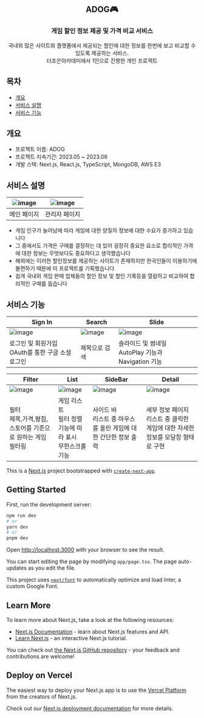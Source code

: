 <div align="center">
<h2>ADOG🎮</h2>
<h3>게임 할인 정보 제공 및 가격 비교 서비스</h3>
국내외 많은 사이트와 플랫폼에서 제공되는 할인에 대한 정보를 한번에 보고 비교할 수 있도록 제공하는 서비스.<br>
더조은아카데미에서 1인으로 진행한 개인 프로젝트
</div>

## 목차
  - [개요](#개요) 
  - [서비스 설명](#서비스-설명)
  - [서비스 기능](#서비스-기능)

## 개요
- 프로젝트 이름: ADOG
- 프로젝트 지속기간: 2023.05 ~ 2023.06
- 개발 스택: Next.js, React.js, TypeScript, MongoDB, AWS E3

## 서비스 설명
|![image](https://github.com/JonghyunJoo/Adog/assets/128676068/192cc582-559e-4df0-932e-fd7c2de51050)|![image](https://github.com/JonghyunJoo/Adog/assets/128676068/0fc84814-62b3-4ae5-ba1b-e75f03657d3f)|
|:---:|:---:|
|메인 페이지|관리자 페이지|

- 게임 인구가 늘어남에 따라 게임에 대한 양질의 정보에 대한 수요가 증가하고 있습니다<br>
- 그 중에서도 가격은 구매를 결정하는 데 있어 굉장히 중요한 요소로 합리적인 가격에 대한 정보는 무엇보다도 중요하다고 생각했습니다<br>
- 해외에는 이러한 할인정보를 제공하는 사이트가 존재하지만 한국인들이 이용하기에 불편하기 때문에 이 프로젝트를 기획했습니다<br>
- 쉽게 국내외 게임 판매 업체들의 할인 정보 및 할인 기록등을 열람하고 비교하여 합리적인 구매를 돕습니다<br>


## 서비스 기능
|Sign In|Search|Slide|
|---|---|---|
|![image](https://github.com/JonghyunJoo/Adog/assets/128676068/50f4bb31-df11-4a32-9f76-2aa3f6d8ce77)|![image](https://github.com/JonghyunJoo/Adog/assets/128676068/a4923940-dcbd-44e8-8906-489f970bf3e7)|![image](https://github.com/JonghyunJoo/Adog/assets/128676068/34ab6024-f028-4886-916a-cb108fc2aa0a)|
|로그인 및 회원가입<br>OAuth를 통한 구글 소셜로그인|제목으로 검색|슬라이드 및 썸네일<br>AutoPlay 기능과 Navigation 기능|


|Filter|List|SideBar|Detail|
|---|---|---|---|
|![image](https://github.com/JonghyunJoo/Adog/assets/128676068/4e2cb1d0-cbe8-4642-a86b-8033113afd9f)|![image](https://github.com/JonghyunJoo/Adog/assets/128676068/f2c10553-2ded-4935-b26e-f5e84d04bc61)|![image](https://github.com/JonghyunJoo/Adog/assets/128676068/4bdb887d-7f30-4f83-aa90-92f4380e3873)|![image](https://github.com/JonghyunJoo/Adog/assets/128676068/ab0a0070-9d45-4921-99bf-be4ec30be99a)|
|필터<br>제목,가격,평점,스토어를 기준으로 원하는 게임 필터링|게임 리스트<br>필터 정렬 기능에 따라 표시<br>무한스크롤 기능|사이드 바<br>리스트 중 마우스를 올린 게임에 대한 간단한 정보 출력|세부 정보 페이지<br>리스트 중 클릭한 게임에 대한 자세한 정보를 모달창 형태로 구현|

This is a [Next.js](https://nextjs.org/) project bootstrapped with [`create-next-app`](https://github.com/vercel/next.js/tree/canary/packages/create-next-app).

## Getting Started

First, run the development server:

```bash
npm run dev
# or
yarn dev
# or
pnpm dev
```

Open [http://localhost:3000](http://localhost:3000) with your browser to see the result.

You can start editing the page by modifying `app/page.tsx`. The page auto-updates as you edit the file.

This project uses [`next/font`](https://nextjs.org/docs/basic-features/font-optimization) to automatically optimize and load Inter, a custom Google Font.

## Learn More

To learn more about Next.js, take a look at the following resources:

- [Next.js Documentation](https://nextjs.org/docs) - learn about Next.js features and API.
- [Learn Next.js](https://nextjs.org/learn) - an interactive Next.js tutorial.

You can check out [the Next.js GitHub repository](https://github.com/vercel/next.js/) - your feedback and contributions are welcome!

## Deploy on Vercel

The easiest way to deploy your Next.js app is to use the [Vercel Platform](https://vercel.com/new?utm_medium=default-template&filter=next.js&utm_source=create-next-app&utm_campaign=create-next-app-readme) from the creators of Next.js.

Check out our [Next.js deployment documentation](https://nextjs.org/docs/deployment) for more details.
